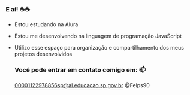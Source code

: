 ### E aí! ☕☕


* Estou estudando na Alura
* Estou me desenvolvendo na linguagem de programação JavaScript
* Utilizo esse espaço para organização e compartilhamento dos meus projetos desenvolvidos

  ### Você pode entrar em contato comigo em: 📫

  00001122978856sp@al.educacao.sp.gov.br
  @Felps90
<!--
**Felps90/Felps90** is a ✨ _special_ ✨ repository because its `README.md` (this file) appears on your GitHub profile.

Here are some ideas to get you started:

- 🔭 I’m currently working on ...
- 🌱 I’m currently learning ...
- 👯 I’m looking to collaborate on ...
- 🤔 I’m looking for help with ...
- 💬 Ask me about ...
- 📫 How to reach me: ...
- 😄 Pronouns: ...
- ⚡ Fun fact: ...
-->
